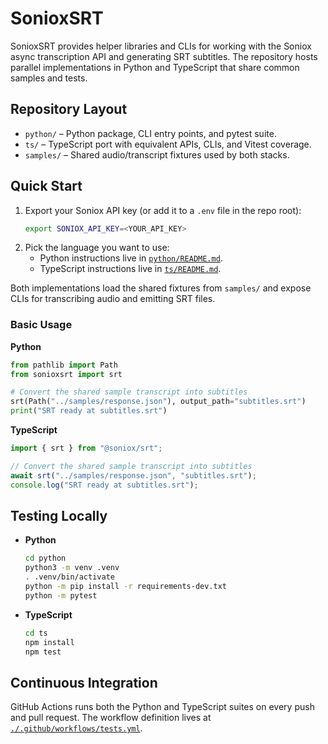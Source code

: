 # SonioxSRT

SonioxSRT provides helper libraries and CLIs for working with the Soniox async
transcription API and generating SRT subtitles. The repository hosts parallel
implementations in Python and TypeScript that share common samples and tests.

## Repository Layout

- `python/` – Python package, CLI entry points, and pytest suite.
- `ts/` – TypeScript port with equivalent APIs, CLIs, and Vitest coverage.
- `samples/` – Shared audio/transcript fixtures used by both stacks.

## Quick Start

1. Export your Soniox API key (or add it to a `.env` file in the repo root):
   ```sh
   export SONIOX_API_KEY=<YOUR_API_KEY>
   ```
2. Pick the language you want to use:
   - Python instructions live in [`python/README.md`](python/README.md).
   - TypeScript instructions live in [`ts/README.md`](ts/README.md).

Both implementations load the shared fixtures from `samples/` and expose CLIs for
transcribing audio and emitting SRT files.

### Basic Usage

**Python**
```python
from pathlib import Path
from sonioxsrt import srt

# Convert the shared sample transcript into subtitles
srt(Path("../samples/response.json"), output_path="subtitles.srt")
print("SRT ready at subtitles.srt")
```

**TypeScript**
```ts
import { srt } from "@soniox/srt";

// Convert the shared sample transcript into subtitles
await srt("../samples/response.json", "subtitles.srt");
console.log("SRT ready at subtitles.srt");
```

## Testing Locally

- **Python**
  ```sh
  cd python
  python3 -m venv .venv
  . .venv/bin/activate
  python -m pip install -r requirements-dev.txt
  python -m pytest
  ```

- **TypeScript**
  ```sh
  cd ts
  npm install
  npm test
  ```

## Continuous Integration

GitHub Actions runs both the Python and TypeScript suites on every push and pull
request. The workflow definition lives at
[`./.github/workflows/tests.yml`](.github/workflows/tests.yml).
